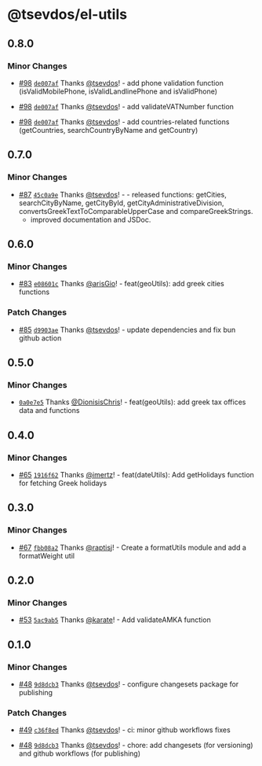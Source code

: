# @tsevdos/el-utils

## 0.8.0

### Minor Changes

- [#98](https://github.com/tsevdos/elUtils/pull/98) [`de007af`](https://github.com/tsevdos/elUtils/commit/de007af94f1c95e4797d20c4b76ce935cf7e889b) Thanks [@tsevdos](https://github.com/tsevdos)! - add phone validation function (isValidMobilePhone, isValidLandlinePhone and isValidPhone)

- [#98](https://github.com/tsevdos/elUtils/pull/98) [`de007af`](https://github.com/tsevdos/elUtils/commit/de007af94f1c95e4797d20c4b76ce935cf7e889b) Thanks [@tsevdos](https://github.com/tsevdos)! - add validateVATNumber function

- [#98](https://github.com/tsevdos/elUtils/pull/98) [`de007af`](https://github.com/tsevdos/elUtils/commit/de007af94f1c95e4797d20c4b76ce935cf7e889b) Thanks [@tsevdos](https://github.com/tsevdos)! - add countries-related functions (getCountries, searchCountryByName and getCountry)

## 0.7.0

### Minor Changes

- [#87](https://github.com/tsevdos/elUtils/pull/87) [`45c0a9e`](https://github.com/tsevdos/elUtils/commit/45c0a9e9728018f368b3fcdfacfda70adf532106) Thanks [@tsevdos](https://github.com/tsevdos)! - - released functions: getCities, searchCityByName, getCityById, getCityAdministrativeDivision, convertsGreekTextToComparableUpperCase and compareGreekStrings.
  - improved documentation and JSDoc.

## 0.6.0

### Minor Changes

- [#83](https://github.com/tsevdos/elUtils/pull/83) [`e08601c`](https://github.com/tsevdos/elUtils/commit/e08601c8ccd6d0aee84ecb67349a407e762f61f3) Thanks [@arisGio](https://github.com/arisGio)! - feat(geoUtils): add greek cities functions

### Patch Changes

- [#85](https://github.com/tsevdos/elUtils/pull/85) [`d9903ae`](https://github.com/tsevdos/elUtils/commit/d9903ae26a0cabe094c636ef51c8907fb7a4ae95) Thanks [@tsevdos](https://github.com/tsevdos)! - update dependencies and fix bun github action

## 0.5.0

### Minor Changes

- [`0a0e7e5`](https://github.com/tsevdos/elUtils/commit/0a0e7e59e927d7bbbd0f5369686261682abf838f) Thanks [@DionisisChris](https://github.com/DionisisChris)! - feat(geoUtils): add greek tax offices data and functions

## 0.4.0

### Minor Changes

- [#65](https://github.com/tsevdos/elUtils/pull/65) [`1916f62`](https://github.com/tsevdos/elUtils/commit/1916f62b21ad0bc6b5d811d79e00ce0afd6724f3) Thanks [@imertz](https://github.com/imertz)! - feat(dateUtils): Add getHolidays function for fetching Greek holidays

## 0.3.0

### Minor Changes

- [#67](https://github.com/tsevdos/elUtils/pull/67) [`fbb08a2`](https://github.com/tsevdos/elUtils/commit/fbb08a2019df68fbbd1ebed3f9603ac7685e2230) Thanks [@raptisj](https://github.com/raptisj)! - Create a formatUtils module and add a formatWeight util

## 0.2.0

### Minor Changes

- [#53](https://github.com/tsevdos/elUtils/pull/53) [`5ac9ab5`](https://github.com/tsevdos/elUtils/commit/5ac9ab5df8e2a36f5bb4d3cd331873abf9de135c) Thanks [@karate](https://github.com/karate)! - Add validateAMKA function

## 0.1.0

### Minor Changes

- [#48](https://github.com/tsevdos/elUtils/pull/48) [`9d8dcb3`](https://github.com/tsevdos/elUtils/commit/9d8dcb38711205ce40bd02f9550ab8384960a99e) Thanks [@tsevdos](https://github.com/tsevdos)! - configure changesets package for publishing

### Patch Changes

- [#49](https://github.com/tsevdos/elUtils/pull/49) [`c36f8ed`](https://github.com/tsevdos/elUtils/commit/c36f8ed569bdf2c0a71154fa086bc007a12d790c) Thanks [@tsevdos](https://github.com/tsevdos)! - ci: minor github workflows fixes

- [#48](https://github.com/tsevdos/elUtils/pull/48) [`9d8dcb3`](https://github.com/tsevdos/elUtils/commit/9d8dcb38711205ce40bd02f9550ab8384960a99e) Thanks [@tsevdos](https://github.com/tsevdos)! - chore: add changesets (for versioning) and github workflows (for publishing)
